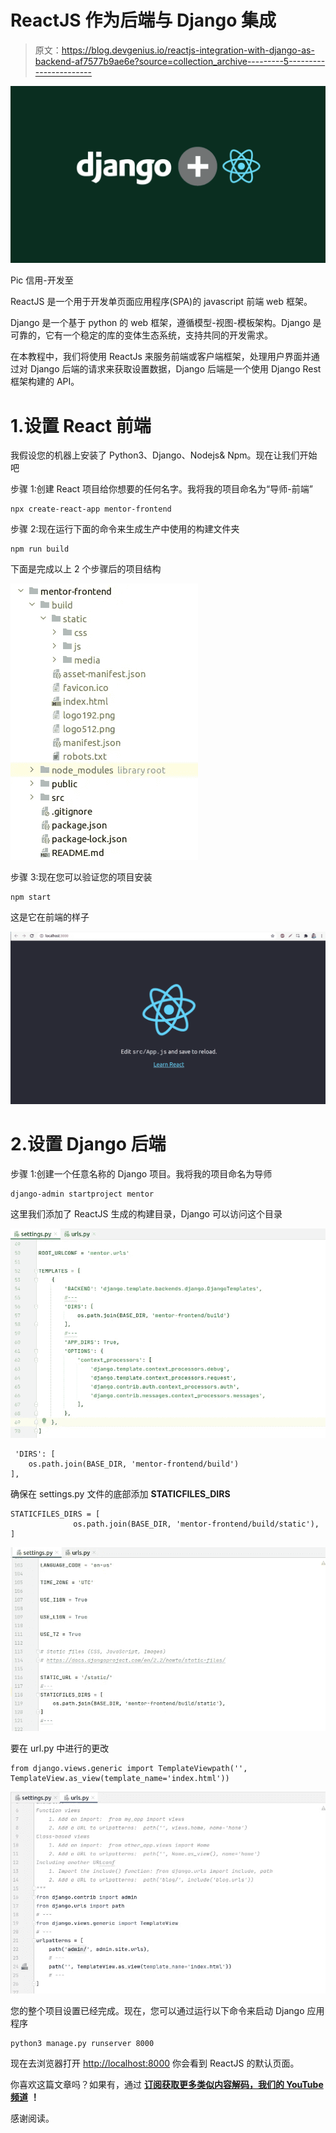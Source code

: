 # ReactJS 作为后端与 Django 集成

> 原文：<https://blog.devgenius.io/reactjs-integration-with-django-as-backend-af7577b9ae6e?source=collection_archive---------5----------------------->

![](img/4e67c5fa15addfb2867d607f6c7d8857.png)

Pic 信用-开发至

ReactJS 是一个用于开发单页面应用程序(SPA)的 javascript 前端 web 框架。

Django 是一个基于 python 的 web 框架，遵循模型-视图-模板架构。Django 是可靠的，它有一个稳定的库的变体生态系统，支持共同的开发需求。

在本教程中，我们将使用 ReactJs 来服务前端或客户端框架，处理用户界面并通过对 Django 后端的请求来获取设置数据，Django 后端是一个使用 Django Rest 框架构建的 API。

# 1.设置 React 前端

我假设您的机器上安装了 Python3、Django、Nodejs& Npm。现在让我们开始吧

步骤 1:创建 React 项目给你想要的任何名字。我将我的项目命名为“导师-前端”

```
npx create-react-app mentor-frontend
```

步骤 2:现在运行下面的命令来生成生产中使用的构建文件夹

```
npm run build
```

下面是完成以上 2 个步骤后的项目结构

![](img/16a4cc9cd774f10dcc27e1a98328fc6b.png)

步骤 3:现在您可以验证您的项目安装

```
npm start
```

这是它在前端的样子

![](img/26f7d854bae5509f65b75e6f155852b7.png)

# 2.设置 Django 后端

步骤 1:创建一个任意名称的 Django 项目。我将我的项目命名为导师

```
django-admin startproject mentor
```

这里我们添加了 ReactJS 生成的构建目录，Django 可以访问这个目录

![](img/0139659c8fc7f8fa54d53463d68016d7.png)

```
 'DIRS': [
    os.path.join(BASE_DIR, 'mentor-frontend/build')
], 
```

确保在 settings.py 文件的底部添加 **STATICFILES_DIRS**

```
STATICFILES_DIRS = [ 
              os.path.join(BASE_DIR, 'mentor-frontend/build/static'), 
]
```

![](img/8a1205a03202b6b483e4c2032497880a.png)

要在 url.py 中进行的更改

```
from django.views.generic import TemplateViewpath('', TemplateView.as_view(template_name='index.html'))
```

![](img/c1101d91ca3bdd60f7ae47cd88f92fd4.png)

您的整个项目设置已经完成。现在，您可以通过运行以下命令来启动 Django 应用程序

```
python3 manage.py runserver 8000
```

现在去浏览器打开 [http://localhost:8000](http://localhost:8000) 你会看到 ReactJS 的默认页面。

你喜欢这篇文章吗？如果有，通过 [**订阅获取更多类似内容解码，我们的 YouTube 频道**](https://www.youtube.com/channel/UCvEB7wXUEXGFE9lCx0USR3Q) **！**

感谢阅读。